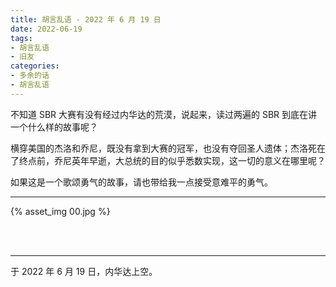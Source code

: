 ```yaml
---
title: 胡言乱语 - 2022 年 6 月 19 日
date: 2022-06-19
tags:
- 胡言乱语
- 旧友
categories:
- 多余的话
- 胡言乱语
---
```


不知道 SBR 大赛有没有经过内华达的荒漠，说起来，读过两遍的 SBR 到底在讲一个什么样的故事呢？

横穿美国的杰洛和乔尼，既没有拿到大赛的冠军，也没有夺回圣人遗体；杰洛死在了终点前，乔尼英年早逝，大总统的目的似乎悉数实现，这一切的意义在哪里呢？

如果这是一个歌颂勇气的故事，请也带给我一点接受意难平的勇气。

------

{% asset_img 00.jpg %}

<br>

<br>

------

于 2022 年 6 月 19 日，内华达上空。
